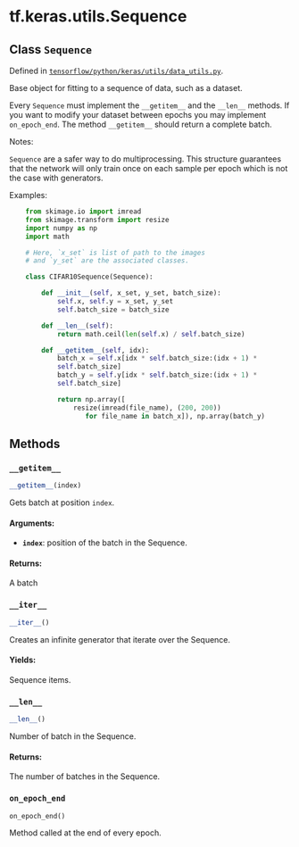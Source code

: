 <div itemscope itemtype="http://developers.google.com/ReferenceObject">
<meta itemprop="name" content="tf.keras.utils.Sequence" />
<meta itemprop="path" content="Stable" />
<meta itemprop="property" content="__getitem__"/>
<meta itemprop="property" content="__iter__"/>
<meta itemprop="property" content="__len__"/>
<meta itemprop="property" content="on_epoch_end"/>
</div>

# tf.keras.utils.Sequence

## Class `Sequence`





Defined in [`tensorflow/python/keras/utils/data_utils.py`](https://www.tensorflow.org/code/tensorflow/python/keras/utils/data_utils.py).

Base object for fitting to a sequence of data, such as a dataset.

Every `Sequence` must implement the `__getitem__` and the `__len__` methods.
If you want to modify your dataset between epochs you may implement
`on_epoch_end`.
The method `__getitem__` should return a complete batch.

Notes:

`Sequence` are a safer way to do multiprocessing. This structure guarantees
that the network will only train once
 on each sample per epoch which is not the case with generators.

Examples:

```python
    from skimage.io import imread
    from skimage.transform import resize
    import numpy as np
    import math

    # Here, `x_set` is list of path to the images
    # and `y_set` are the associated classes.

    class CIFAR10Sequence(Sequence):

        def __init__(self, x_set, y_set, batch_size):
            self.x, self.y = x_set, y_set
            self.batch_size = batch_size

        def __len__(self):
            return math.ceil(len(self.x) / self.batch_size)

        def __getitem__(self, idx):
            batch_x = self.x[idx * self.batch_size:(idx + 1) *
            self.batch_size]
            batch_y = self.y[idx * self.batch_size:(idx + 1) *
            self.batch_size]

            return np.array([
                resize(imread(file_name), (200, 200))
                   for file_name in batch_x]), np.array(batch_y)
```

## Methods

<h3 id="__getitem__"><code>__getitem__</code></h3>

``` python
__getitem__(index)
```

Gets batch at position `index`.

#### Arguments:

* <b>`index`</b>: position of the batch in the Sequence.


#### Returns:

A batch

<h3 id="__iter__"><code>__iter__</code></h3>

``` python
__iter__()
```

Creates an infinite generator that iterate over the Sequence.

#### Yields:

Sequence items.

<h3 id="__len__"><code>__len__</code></h3>

``` python
__len__()
```

Number of batch in the Sequence.

#### Returns:

The number of batches in the Sequence.

<h3 id="on_epoch_end"><code>on_epoch_end</code></h3>

``` python
on_epoch_end()
```

Method called at the end of every epoch.
    



